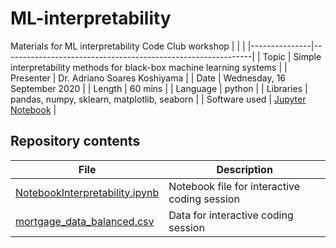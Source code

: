 # ML-interpretability

Materials for ML interpretability Code Club workshop
|               |                                                              |
|---------------|--------------------------------------------------------------|
| Topic         | Simple interpretability methods for black-box machine learning systems                         |
| Presenter     | Dr. Adriano Soares Koshiyama                                 |
| Date          | Wednesday, 16 September 2020                                 |
| Length        | 60 mins                                                      |
| Language      | python                                                       |
| Libraries     | pandas, numpy, sklearn, matplotlib, seaborn                 |
| Software used | [Jupyter Notebook](https://jupyter.org/install) |

## Repository contents

| File                   | Description                         |
|------------------------|-------------------------------------|
| [NotebookInterpretability.ipynb](NotebookInterpretability.ipynb) | Notebook file for interactive coding session |
| [mortgage_data_balanced.csv](mortgage_data_balanced.csv)   | Data for interactive coding session |

